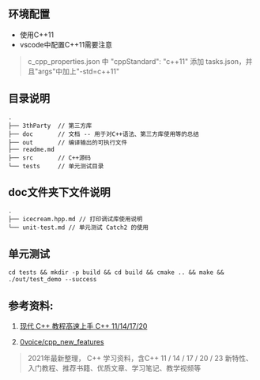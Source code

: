 ## 环境配置

- 使用C++11
- vscode中配置C++11需要注意
> c_cpp_properties.json  中 "cppStandard": "c++11"
> 添加 tasks.json，并且"args"中加上"-std=c++11"

## 目录说明
```
.
├── 3thParty  // 第三方库
├── doc       // 文档 -- 用于对C++语法、第三方库使用等的总结
├── out       // 编译输出的可执行文件
├── readme.md 
├── src       // C++源码
└── tests     // 单元测试目录
```

## doc文件夹下文件说明
```
.
├── icecream.hpp.md // 打印调试库使用说明
└── unit-test.md // 单元测试 Catch2 的使用
```

## 单元测试
```
cd tests && mkdir -p build && cd build && cmake .. && make && ./out/test_demo --success
```

## 参考资料:
1. [现代 C++ 教程高速上手 C++ 11/14/17/20](https://changkun.de/modern-cpp/)

2. [0voice/cpp_new_features](https://github.com/0voice/cpp_new_features)
> 2021年最新整理， C++ 学习资料，含C++ 11 / 14 / 17 / 20 / 23 新特性、入门教程、推荐书籍、优质文章、学习笔记、教学视频等


